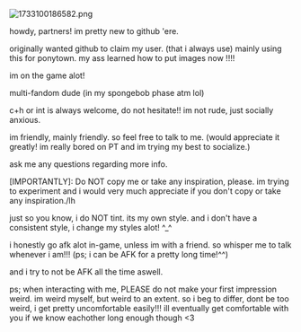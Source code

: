 ![1733100186582.png](https://github.com/user-attachments/assets/406fd11b-ee06-4a07-851f-e52c7cbb2e5d)




howdy, partners! im pretty new to github 'ere.

originally wanted github to claim my user. (that i always use) mainly using this for ponytown. my ass learned how to put images now !!!!

im on the game alot!

multi-fandom dude (in my spongebob phase atm lol)

c+h or int is always welcome, do not hesitate!! im not rude, just socially anxious.

im friendly, mainly friendly.
so feel free to talk to me. (would appreciate it greatly! im really bored on PT and im trying my best to socialize.)

ask me any questions regarding more info.

[IMPORTANTLY]: Do NOT copy me or take any inspiration, please. im trying to experiment and i would very much appreciate if you don't copy or take any inspiration./lh

just so you know, i do NOT tint. its my own style. and i don't have a consistent style, i change my styles alot! ^_^

i honestly go afk alot in-game, unless im with a friend. so whisper me to talk whenever i am!!! (ps; i can be AFK for a pretty long time!^^)

and i try to not be AFK all the time aswell.

ps; when interacting with me, PLEASE do not make your first impression weird. im weird myself, but weird to an extent. so i beg to differ, dont be too weird, i get pretty uncomfortable easily!!! ill eventually get comfortable with you if we know eachother long enough though <3
